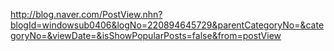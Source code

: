 http://blog.naver.com/PostView.nhn?blogId=windowsub0406&logNo=220894645729&parentCategoryNo=&categoryNo=&viewDate=&isShowPopularPosts=false&from=postView
